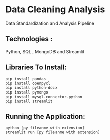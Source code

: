 # Data Cleaning Analysis
Data Standardization and Analysis Pipeline

## Technologies : 
Python, SQL , MongoDB and Streamlit

## Libraries To Install:
    pip install pandas
    pip install openpyxl
    pip install python-docx
    pip install pymongo
    pip install mysql-connector-python
    pip install streamlit
    
## Running the Application:
    python [py fileanme with extension]
    streamlit run [py fileanme with extension]
